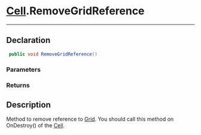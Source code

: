 # [Cell](GridSystem.md##CELL-INCLUDES).RemoveGridReference
---
## Declaration
```csharp
 public void RemoveGridReference()
```
### Parameters
### Returns

## Description
Method to remove reference to [Grid](GridSystem.md##GRID-INCLUDES). 
You should call this method on OnDestroy() of the [Cell](GridSystem.md##CELL-INCLUDES).
